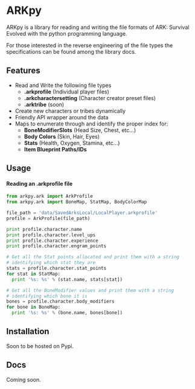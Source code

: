 ARKpy
====

ARKpy is a library for reading and writing the file formats of ARK: Survival Evolved with the python programming language.

For those interested in the reverse engineering of the file types the specifications can be found among the library docs.

## Features
 - Read and Write the following file types
    - **.arkprofile** (Individual player files)
    - **.arkcharactersetting** (Character creator preset files)
    - **.arktribe** (soon)
 - Create new characters or tribes dynamically
 - Friendly API wrapper around the data
 - Maps to enumerate through and identify the proper index for:
    - **BoneModifierSlots** (Head Size, Chest, etc...)
    - **Body Colors** (Skin, Hair, Eyes)
    - **Stats** (Health, Oxygen, Stamina, etc...)
    - **Item Blueprint Paths/IDs**


## Usage

#### Reading an .arkprofile file
```python
from arkpy.ark import ArkProfile
from arkpy.ark import BoneMap, StatMap, BodyColorMap

file_path = 'data/SavedArksLocal/LocalPlayer.arkprofile'
profile = ArkProfile(file_path)

print profile.character.name
print profile.character.level_ups
print profile.character.experience
print profile.character.engram_points

# Get all the Stat points allocated and print them with a string
# identifying which stat they are
stats = profile.character.stat_points
for stat in StatMap:
  print '%s: %s' % (stat.name, stats[stat])

# Get all the BoneModifier values and print them with a string
# identifying which bone it is
bones = profile.character.body_modifiers
for bone in BoneMap:
  print '%s: %s' % (bone.name, bones[bone])
```

## Installation
Soon to be hosted on Pypi.

## Docs
Coming soon.